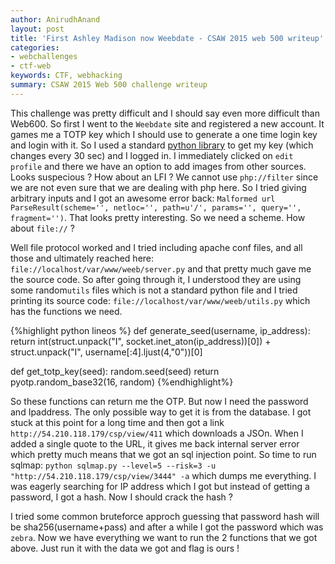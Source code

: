 ```yaml
---
author: AnirudhAnand
layout: post
title: 'First Ashley Madison now Weebdate - CSAW 2015 web 500 writeup'
categories:
- webchallenges
- ctf-web
keywords: CTF, webhacking
summary: CSAW 2015 Web 500 challenge writeup
---
```


This challenge was pretty difficult and I should say even more difficult than Web600. So first I went to the `Weebdate` site and registered a new account. It games me a TOTP key which I should use to generate a one time login key and login with it. So I used a standard [python library](https://github.com/pyotp/pyotp) to get my key (which changes every 30 sec) and I logged in. I immediately clicked on `edit profile` and there we have an option to add images from other sources. Looks suspecious ? How about an LFI ? We cannot use `php://filter` since we are not even sure that we are dealing with php here. So I tried giving arbitrary inputs and I got an awesome error back: `Malformed url ParseResult(scheme='', netloc='', path=u'/', params='', query='', fragment='')`. That looks pretty interesting. So we need a scheme. How about `file://` ?

Well file protocol worked and I tried including apache conf files, and all those and ultimately reached here: `file://localhost/var/www/weeb/server.py` and that pretty much gave me the source code. So after going through it, I understood they are using some random`utils` files which is not a standard python file and I tried printing its source code: `file://localhost/var/www/weeb/utils.py` which has the functions we need.

{%highlight python lineos %}
def generate_seed(username, ip_address): 
    return int(struct.unpack("I", socket.inet_aton(ip_address))[0]) + struct.unpack("I", username[:4].ljust(4,"0"))[0] 

def get_totp_key(seed): 
    random.seed(seed) return pyotp.random_base32(16, random)
{%endhighlight%}

So these functions can return me the OTP. But now I need the password and Ipaddress. The only possible way to get it is from the database. I got stuck at this point for a long time and then got a link `http://54.210.118.179/csp/view/411` which downloads a JSOn. When I added a single quote to the URL, it gives me back internal server error which pretty much means that we got an sql injection point. So time to run sqlmap: `python sqlmap.py --level=5 --risk=3 -u "http://54.210.118.179/csp/view/3444" -a` which dumps me everything. I was eagerly searching for IP address which I got but instead of getting a password, I got a hash. Now I should crack the hash ?

I tried some common bruteforce approch guessing that password hash will be sha256(username+pass) and after a while I got the password which was `zebra`. Now we have everything we want to run the 2 functions that we got above. Just run it with the data we got and flag is ours !